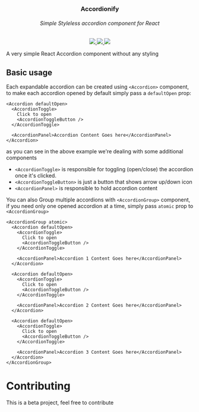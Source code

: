 <div align="center">
  <h3>Accordionify</h3>
  <h6>Simple Styleless accordion component for React</h6>

  <div>
    <a href="https://www.npmjs.com/package/accordionify" target="_blank">
      <img src="https://img.shields.io/npm/v/accordionify?color=cc3534" />
    </a>
    <a href="https://www.npmjs.com/package/accordionify" target="_blank">
    <img src="https://img.shields.io/npm/dm/accordionify?color=%2344cc10" />
    </a>
    <a href="https://bundlephobia.com/result?p=accordionify@0.1.3" target="_blank">
    <img src="https://img.shields.io/bundlephobia/minzip/accordionify/0.1.3?color=%23165be4">
    </a>
  </div>
</div>

A very simple React Accordion component without any styling

## Basic usage

Each expandable accordion can be created using `<Accordion>` component, to make each accordion opened by default simply pass a `defaultOpen` prop:

```
<Accordion defaultOpen>
  <AccordionToggle>
    Click to open
    <AccordionToggleButton />
  </AccordionToggle>

  <AccordionPanel>Accordion Content Goes here</AccordionPanel>
</Accordion>
```

as you can see in the above example we're dealing with some additional components

- `<AccordionToggle>` is responsible for toggling (open/close) the accordion once it's clicked.
- `<AccordionToggleButton>` is just a button that shows arrow up/down icon
- `<AccordionPanel>` is responsible to hold accordion content

You can also Group multiple accordions with `<AccordionGroup>` component, if you need only one opened accordion at a time, simply pass `atomic` prop to `<AccordionGroup>`

```
<AccordionGroup atomic>
  <Accordion defaultOpen>
    <AccordionToggle>
      Click to open
      <AccordionToggleButton />
    </AccordionToggle>

    <AccordionPanel>Accordion 1 Content Goes here</AccordionPanel>
  </Accordion>

  <Accordion defaultOpen>
    <AccordionToggle>
      Click to open
      <AccordionToggleButton />
    </AccordionToggle>

    <AccordionPanel>Accordion 2 Content Goes here</AccordionPanel>
  </Accordion>

  <Accordion defaultOpen>
    <AccordionToggle>
      Click to open
      <AccordionToggleButton />
    </AccordionToggle>

    <AccordionPanel>Accordion 3 Content Goes here</AccordionPanel>
  </Accordion>
</AccordionGroup>
```

# Contributing

This is a beta project, feel free to contribute
